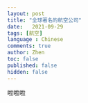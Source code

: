 ```yaml
---
layout: post
title: "全球著名的航空公司"
date:   2021-09-29
tags: [航空]
language : Chinese
comments: true
author: Zhen
toc: false
published: false
hidden: false
---
```


啦啦啦
<!--stackedit_data:
eyJoaXN0b3J5IjpbLTE2MzUwNjk1OTNdfQ==
-->